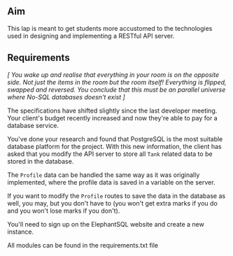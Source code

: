 ## Aim

This lap is meant to get students more accustomed to the technologies used in designing and implementing a RESTful API server.

## Requirements

*[ You wake up and realise that everything in your room is on the opposite side. Not just the items in the room but the room itself! Everything is flipped, swapped and reversed. You conclude that this must be an parallel universe where No-SQL databases doesn't exist ]*

The specifications have shifted slightly since the last developer meeting. Your client's budget recently increased and now they're able to pay for a database service.

 You've done your research and found that PostgreSQL is the most suitable database platform for the project. With this new information, the client has asked that you modify the API server to store all `Tank` related data to be stored in the database.

 The `Profile` data can be handled the same way as it was originally implemented, where the profile data is saved in a variable on the server.
 
  If you want to modify the `Profile` routes to save the data in the database as well, you may, but you don't have to (you won't get extra marks if you do and you won't lose marks if you don't).

You'll need to sign up on the ElephantSQL website and create a new instance.


All modules can be found in the requirements.txt file